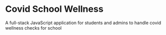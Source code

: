 # Covid School Wellness

A full-stack JavaScript application for students and admins to handle covid wellness checks for school
